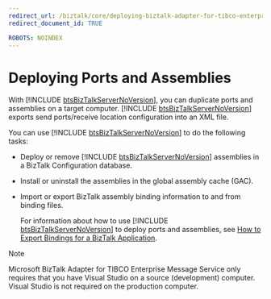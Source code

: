 ```yaml
---
redirect_url: /biztalk/core/deploying-biztalk-adapter-for-tibco-enterprise-message-service/
redirect_document_id: TRUE

ROBOTS: NOINDEX
--- 
```


# Deploying Ports and Assemblies
With [!INCLUDE [btsBizTalkServerNoVersion](../includes/btsbiztalkservernoversion-md.md)], you can duplicate ports and assemblies on a target computer. [!INCLUDE [btsBizTalkServerNoVersion](../includes/btsbiztalkservernoversion-md.md)] exports send ports/receive location configuration into an XML file.  
  
 You can use [!INCLUDE [btsBizTalkServerNoVersion](../includes/btsbiztalkservernoversion-md.md)] to do the following tasks:  
  
- Deploy or remove [!INCLUDE [btsBizTalkServerNoVersion](../includes/btsbiztalkservernoversion-md.md)] assemblies in a BizTalk Configuration database.  
  
- Install or uninstall the assemblies in the global assembly cache (GAC).  
  
- Import or export BizTalk assembly binding information to and from binding files.  
  
  For information about how to use [!INCLUDE [btsBizTalkServerNoVersion](../includes/btsbiztalkservernoversion-md.md)] to deploy ports and assemblies, see [How to Export Bindings for a BizTalk Application](../core/how-to-export-bindings-for-a-biztalk-application.md).  
  
> [!NOTE]
>  Microsoft BizTalk Adapter for TIBCO Enterprise Message Service only requires that you have Visual Studio on a source (development) computer. Visual Studio is not required on the production computer.  
  
